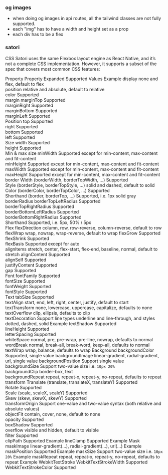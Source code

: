 ### og images

- when doing og images in api routes, all the tailwind classes are not fully supported.
- each "img" has to have a width and height set as a prop
- each div has to be a flex


### satori

CSS
Satori uses the same Flexbox layout engine as React Native, and it’s not a complete CSS implementation. However, it supports a subset of the spec that covers most common CSS features:

Property	Property Expanded	Supported Values	Example
display	none and flex, default to flex	
position	relative and absolute, default to relative	
color	Supported	
margin
marginTop	Supported	
marginRight	Supported	
marginBottom	Supported	
marginLeft	Supported	
Position
top	Supported	
right	Supported	
bottom	Supported	
left	Supported	
Size
width	Supported	
height	Supported	
Min & max size
minWidth	Supported except for min-content, max-content and fit-content	
minHeight	Supported except for min-content, max-content and fit-content	
maxWidth	Supported except for min-content, max-content and fit-content	
maxHeight	Supported except for min-content, max-content and fit-content	
border
Width (borderWidth, borderTopWidth, ...)	Supported	
Style (borderStyle, borderTopStyle, ...)	solid and dashed, default to solid	
Color (borderColor, borderTopColor, ...)	Supported	
Shorthand (border, borderTop, ...)	Supported, i.e. 1px solid gray
borderRadius
borderTopLeftRadius	Supported	
borderTopRightRadius	Supported	
borderBottomLeftRadius	Supported	
borderBottomRightRadius	Supported	
Shorthand	Supported, i.e. 5px, 50% / 5px	
Flex
flexDirection	column, row, row-reverse, column-reverse, default to row	
flexWrap	wrap, nowrap, wrap-reverse, default to wrap	
flexGrow	Supported	
flexShrink	Supported	
flexBasis	Supported except for auto	
alignItems	stretch, center, flex-start, flex-end, baseline, normal, default to stretch	
alignContent	Supported	
alignSelf	Supported	
justifyContent	Supported	
gap	Supported	
Font
fontFamily	Supported	
fontSize	Supported	
fontWeight	Supported	
fontStyle	Supported	
Text
tabSize	Supported	
textAlign	start, end, left, right, center, justify, default to start	
textTransform	none, lowercase, uppercase, capitalize, defaults to none	
textOverflow	clip, ellipsis, defaults to clip	
textDecoration	Support line types underline and line-through, and styles dotted, dashed, solid	Example
textShadow	Supported	
lineHeight	Supported	
letterSpacing	Supported	
whiteSpace	normal, pre, pre-wrap, pre-line, nowrap, defaults to normal	
wordBreak	normal, break-all, break-word, keep-all, defaults to normal	
textWrap	wrap, balance, defaults to wrap	
Background
backgroundColor	Supported, single value	
backgroundImage	linear-gradient, radial-gradient, url, single value	
backgroundPosition	Support single value	
backgroundSize	Support two-value size i.e. `10px 20%`	
backgroundClip	border-box, text	
backgroundRepeat	repeat, repeat-x, repeat-y, no-repeat, defaults to repeat	
transform
Translate (translate, translateX, translateY)	Supported	
Rotate	Supported	
Scale (scale, scaleX, scaleY)	Supported	
Skew (skew, skewX, skewY)	Supported	
transformOrigin	Support one-value and two-value syntax (both relative and absolute values)	
objectFit	contain, cover, none, default to none	
opacity	Supported	
boxShadow	Supported	
overflow	visible and hidden, default to visible	
filter	Supported	
clipPath	Supported	Example
lineClamp	Supported	Example
Mask
maskImage	linear-gradient(...), radial-gradient(...), url(...)	Example
maskPosition	Supported	Example
maskSize	Support two-value size i.e. `10px 20%`	Example
maskRepeat	repeat, repeat-x, repeat-y, no-repeat, defaults to repeat	Example
WebkitTextStroke	WebkitTextStrokeWidth	Supported	
WebkitTextStrokeColor	Supported	
